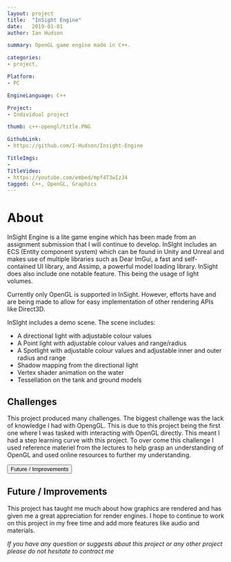 ```yaml
---
layout: project
title:  "InSight Engine"
date:   2019-01-01 
author: Ian Hudson

summary: OpenGL game engine made in C++.

categories:
- project,

Platform:
- PC

EngineLanguage: C++

Project:
- Individual project

thumb: c++-opengl/title.PNG

GithubLink:
- https://github.com/I-Hudson/Insight-Engine

TitleImgs:
- 
TitleVideo:
- https://youtube.com/embed/mpf4T3wIzJ4
tagged: C++, OpenGL, Graphics
---
```


# About 
InSight Engine is a lite game engine which has been made from an assignment submission that I will continue to develop. InSIght includes an ECS (Entity component system) which can be found in Unity and Unreal and makes use of multiple libraries such as Dear ImGui, a fast and self-contained UI library, and Assimp, a powerful model loading library.
InSight does also include one notable feature. This being the usage of light volumes.

Currently only OpenGL is supported in InSight. However, efforts have and are being made to allow for easy implementation of other rendering APIs like Direct3D. 


InSIght includes a demo scene. The scene includes:
- A directional light with adjustable colour values
- A Point light with adjustable colour values and range/radius
- A Spotlight with adjustable colour values and adjustable inner and outer radius and range
- Shadow mapping from the directional light
- Vertex shader animation on the water
- Tessellation on the tank and ground models



## Challenges
This project produced many challenges. The biggest challenge was the lack of knowledge I had with OpengGL. This is due to this project being the first one where I was tasked with interacting with OpenGL directly. This meant I had a step learning curve with this project. To over come this challenge I used reference materiel from the lectures to help grasp an understanding of OpenGL and used online resources to further my understanding.

<button type="button" class="btn btn-info" data-toggle="collapse" data-target="#improvments">Future / Improvements</button>
<div id="improvments" class="collapse">
<h2>Future / Improvements</h2>
<p>
This project has taught me much about how graphics are rendered and has given me a great appreciation for render engines. I hope to continue to work on this project in my free time and add more features like audio and materials.
</p>
</div>

<i>If you have any question or suggests about this project or any other project please do not hesitate to contract me<i/>